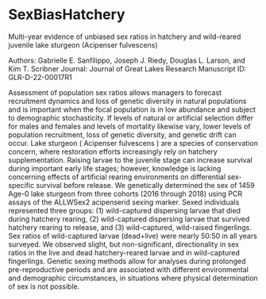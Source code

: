 # SexBiasHatchery
Multi-year evidence of unbiased sex ratios in hatchery and wild-reared juvenile lake sturgeon (Acipenser fulvescens)

Authors: Gabrielle E. Sanfilippo, Joseph J. Riedy, Douglas L. Larson, and Kim T. Scribner
Journal: Journal of Great Lakes Research
Manuscript ID: GLR-D-22-00017R1

Assessment of population sex ratios allows managers to forecast recruitment dynamics and loss of genetic diversity in natural populations and is important when the focal population is in low abundance and subject to demographic stochasticity. If levels of natural or artificial selection differ for males and females and levels of mortality likewise vary, lower levels of population recruitment, loss of genetic diversity, and genetic drift can occur. Lake sturgeon (  Acipenser fulvescens  ) are a species of conservation concern, where restoration efforts increasingly rely on hatchery supplementation. Raising larvae to the juvenile stage can increase survival during important early life stages; however, knowledge is lacking concerning effects of artificial rearing environments on differential sex-specific survival before release. We genetically determined the sex of 1459 Age-0 lake sturgeon from three cohorts (2016 through 2018) using PCR assays of the ALLWSex2 acipenserid sexing marker. Sexed individuals represented three groups: (1) wild-captured dispersing larvae that died during hatchery rearing, (2) wild-captured dispersing larvae that survived hatchery rearing to release, and (3) wild-captured, wild-raised fingerlings. Sex ratios of wild-captured larvae (dead+live) were nearly 50:50 in all years surveyed. We observed slight, but non-significant, directionality in sex ratios in the live and dead hatchery-reared larvae and in wild-captured fingerlings. Genetic sexing methods allow for analyses during prolonged pre-reproductive periods and are associated with different environmental and demographic circumstances, in situations where physical determination of sex is not possible.

